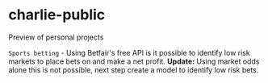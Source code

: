 # charlie-public
Preview of personal projects

`Sports betting` - Using Betfair's free API is it possible to identify low risk markets to place bets on and make a net profit.
**Update:** Using market odds alone this is not possible, next step create a model to identify low risk bets.
